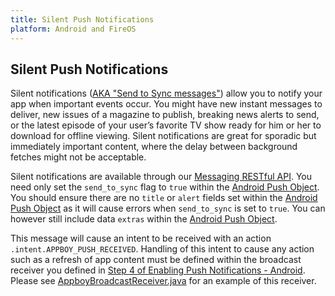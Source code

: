 ```yaml
---
title: Silent Push Notifications
platform: Android and FireOS
---
```

## Silent Push Notifications

Silent notifications ([AKA "Send to Sync messages"][1]) allow you to notify your app when important events occur. You might have new instant messages to deliver, new issues of a magazine to publish, breaking news alerts to send, or the latest episode of your user’s favorite TV show ready for him or her to download for offline viewing. Silent notifications are great for sporadic but immediately important content, where the delay between background fetches might not be acceptable.

Silent notifications are available through our [Messaging RESTful API][2]. You need only set the `send_to_sync` flag to `true` within the [Android Push Object][3]. You should ensure there are no `title` or `alert` fields set within the [Android Push Object][3] as it will cause errors when `send_to_sync` is set to `true`. You can however still include data `extras` within the [Android Push Object][3].

This message will cause an intent to be received with an action `.intent.APPBOY_PUSH_RECEIVED`. Handling of this intent to cause any action such as a refresh of app content must be defined within the broadcast receiver you defined in [Step 4 of Enabling Push Notifications - Android][4]. Please see [AppboyBroadcastReceiver.java][5] for an example of this receiver.

[1]: https://developer.android.com/google/gcm/adv.html#s2s "Send to Sync Messages : Android Developer Documentation"
[2]: /REST_APIs/Messaging
[3]: /REST_APIs/Messaging#android-push
[4]: /Enabling_Message_Channels/Push_Notifications/Android#registering-opens
[5]: https://github.com/Appboy/appboy-android-sdk/blob/master/droidboy/src/com/appboy/sample/AppboyBroadcastReceiver.java "AppboyBroadcastReceiver.java -- DroidBoy Sample Project"
